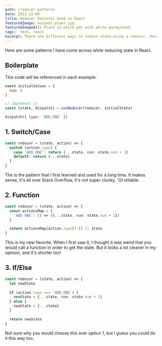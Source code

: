 ```yaml
---
path: /reducer-patterns
date: 2021-12-06
title: Reducer Patterns Used in React
featuredImage: minimal-plant.jpg
featuredImageAlt: Plant in white pot with white background
tags:  tech, react
excerpt: There are different ways to reduce state using a reducer, here a few that I have found.
---
```


Here are some patterns I have come across while reducing state in React.

## Boilerplate
This code will be referenced in each example:
```js
const initialValues = {
  num: 0
}

// implement it
const [state, dispatch] = useReducer(reducer, initialState)

dispatch({ type: 'ADD_ONE' })
```

## 1. Switch/Case
```js
const reducer = (state, action) => {
  switch (action.type) {
    case 'ADD_ONE': return {...state, num: state.num + 1}
    default: return {...state}
  }
}
```
The is the pattern that I first learned and used for a long time. It makes sense, it's all over Stack Overflow, it's not super clunky. 'Ol reliable.

## 2. Function
```js
const reducer = (state, action) => {
  const actionsMap = {
    'ADD_ONE': () => ({...state, num: state.num + 1})
  }

  return actionsMap[action.type]?.() || state
}
```
This is my new favorite. When I first saw it, I thought it was weird that you would call a function in order to get the state. But it looks a lot cleaner in my opinion, and it's shorter too!

## 3. If/Else
```js
const reducer = (state, action) => {
  let newState
  
  if (action.type === 'ADD_ONE') {
    newState = {...state, num: state.num + 1}
  } else {
    newState = {...state}
  }

  return newState
}
```
Not sure why you would choose this over option 1, but I guess you could do it this way too.